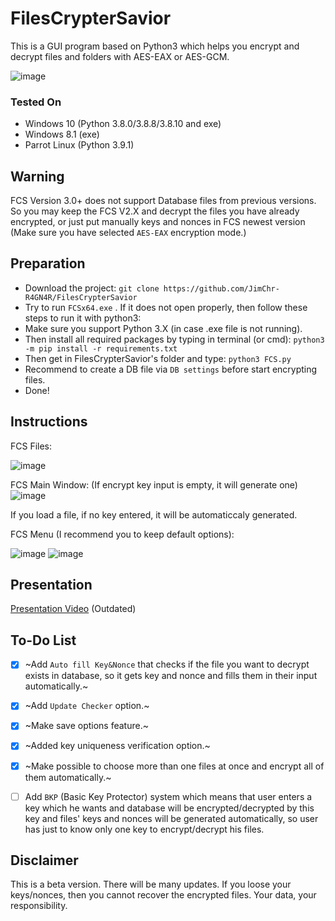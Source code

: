 # FilesCrypterSavior
This is a GUI program based on Python3 which helps you encrypt and decrypt files and folders with AES-EAX or AES-GCM.

![image](https://user-images.githubusercontent.com/59511698/123561803-44e66600-d7b3-11eb-9d57-47cf7d6320f8.png)



### Tested On
- Windows 10 (Python 3.8.0/3.8.8/3.8.10 and exe)
- Windows 8.1 (exe)
- Parrot Linux (Python 3.9.1)

## Warning
FCS Version 3.0+ does not support Database files from previous versions. So you may keep the FCS V2.X and decrypt the files you have already encrypted, or just put manually keys and nonces in FCS newest version (Make sure you have selected `AES-EAX` encryption mode.)

## Preparation
- Download the project: `git clone https://github.com/JimChr-R4GN4R/FilesCrypterSavior`
- Try to run `FCSx64.exe` . If it does not open properly, then follow these steps to run it with python3:
- Make sure you support Python 3.X (in case .exe file is not running).
- Then install all required packages by typing in terminal (or cmd):
`python3 -m pip install -r requirements.txt`
- Then get in FilesCrypterSavior's folder and type:
`python3 FCS.py`
- Recommend to create a DB file via `DB settings` before start encrypting files.
- Done!


## Instructions
FCS Files:

![image](https://user-images.githubusercontent.com/59511698/123560523-5f1c4600-d7ab-11eb-86be-0232961d1424.png)

FCS Main Window:
(If encrypt key input is empty, it will generate one)
![image](https://user-images.githubusercontent.com/59511698/123560662-58420300-d7ac-11eb-9c79-0a6953080d4c.png)

If you load a file, if no key entered, it will be automaticcaly generated.

FCS Menu (I recommend you to keep default options):

![image](https://user-images.githubusercontent.com/59511698/123560753-e1593a00-d7ac-11eb-8345-bf9eaa41faa2.png)
![image](https://user-images.githubusercontent.com/59511698/123560805-42810d80-d7ad-11eb-9540-1c811f960ae9.png)


## Presentation
[Presentation Video](https://www.youtube.com/watch?v=K3w5Q58m8UA) (Outdated)


## To-Do List
- [X] ~Add `Auto fill Key&Nonce` that checks if the file you want to decrypt exists in database, so it gets key and nonce and fills them in their input automatically.~

- [X] ~Add `Update Checker` option.~

- [X] ~Make save options feature.~

- [X] ~Added key uniqueness verification option.~

- [X] ~Make possible to choose more than one files at once and encrypt all of them automatically.~

- [ ] Add `BKP` (Basic Key Protector) system which means that user enters a key which he wants and database will be encrypted/decrypted by this key and files' keys and nonces will be generated automatically, so user has just to know only one key to encrypt/decrypt his files.



## Disclaimer
This is a beta version. There will be many updates. If you loose your keys/nonces, then you cannot recover the encrypted files. Your data, your responsibility.
